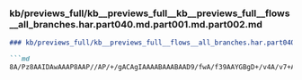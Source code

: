 ### kb/previews_full/kb__previews_full__kb__previews_full__flows__all_branches.har.part040.md.part001.md.part002.md

```md
### kb/previews_full/kb__previews_full__flows__all_branches.har.part040.md.part001.md (part 002)

```md
8A/Pz8AAIDAwAAAP8AAP//AP/+/gACAgIAAAABAAABAAD9/fwA/f39AAYGBgD+/v4A/v7+AAEB
```

```

```
